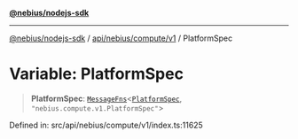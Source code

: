 [**@nebius/nodejs-sdk**](../../../../../README.md)

***

[@nebius/nodejs-sdk](../../../../../README.md) / [api/nebius/compute/v1](../README.md) / PlatformSpec

# Variable: PlatformSpec

> **PlatformSpec**: [`MessageFns`](../../../../../runtime/protos/core/interfaces/MessageFns.md)\<[`PlatformSpec`](../interfaces/PlatformSpec.md), `"nebius.compute.v1.PlatformSpec"`\>

Defined in: src/api/nebius/compute/v1/index.ts:11625
